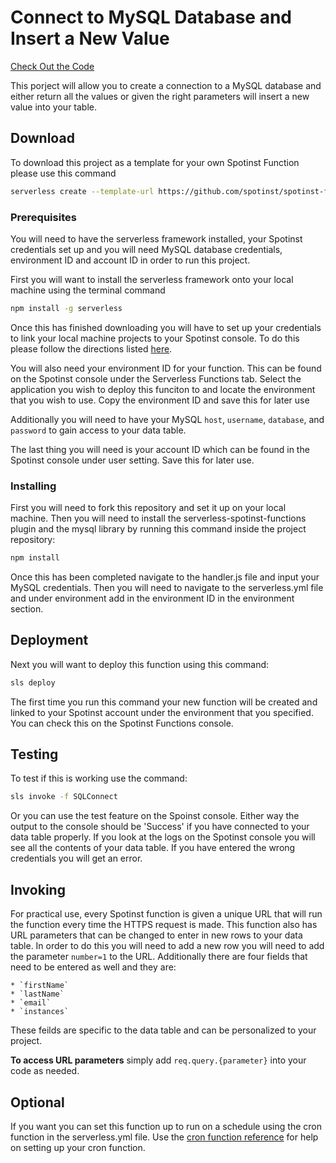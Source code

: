 # Connect to MySQL Database and Insert a New Value

[Check Out the Code](https://github.com/spotinst/spotinst-functions-examples/tree/master/node-mysql-connection)

This porject will allow you to create a connection to a MySQL database and either return all the values or given the right parameters will insert a new value into your table.

## Download

To download this project as a template for your own Spotinst Function please use this command

```bash
serverless create --template-url https://github.com/spotinst/spotinst-functions-examples/tree/master/node-mysql-connection
```

### Prerequisites

You will need to have the serverless framework installed, your Spotinst credentials set up and you will need MySQL database credentials, environment ID and account ID in order to run this project. 

First you will want to install the serverless framework onto your local machine using the terminal command

```bash
npm install -g serverless
```

Once this has finished downloading you will have to set up your credentials to link your local machine projects to your Spotinst console. To do this please follow the directions listed [here](https://serverless.com/framework/docs/providers/spotinst/guide/credentials/).

You will also need your environment ID for your function. This can be found on the Spotinst console under the Serverless Functions tab. Select the application you wish to deploy this funciton to and locate the environment that you wish to use. Copy the environment ID and save this for later use

Additionally you will need to have your MySQL `host`, `username`, `database`, and `password` to gain access to your data table.

The last thing you will need is your account ID which can be found in the Spotinst console under user setting. Save this for later use. 

### Installing

First you will need to fork this repository and set it up on your local machine. Then you will need to install the serverless-spotinst-functions plugin and the mysql library by running this command inside the project repository:

```bash
npm install
```

Once this has been completed navigate to the handler.js file and input your MySQL credentials. Then you will need to navigate to the serverless.yml file and under environment add in the environment ID in the environment section.

## Deployment

Next you will want to deploy this function using this command:

```bash
sls deploy
```

The first time you run this command your new function will be created and linked to your Spotinst account under the environment that you specified. You can check this on the Spotinst Functions console. 

## Testing

To test if this is working use the command:

```bash
sls invoke -f SQLConnect
```

Or you can use the test feature on the Spoinst console. Either way the output to the console should be 'Success' if you have connected to your data table properly. If you look at the logs on the Spotinst console you will see all the contents of your data table. If you have entered the wrong credentials you will get an error.

## Invoking 

For practical use, every Spotinst function is given a unique URL that will run the function every time the HTTPS request is made. This function also has URL parameters that can be changed to enter in new rows to your data table. In order to do this you will need to add a new row you will need to add the parameter `number=1` to the URL. Additionally there are four fields that need to be entered as well and they are:

	* `firstName`
	* `lastName`
	* `email`
	* `instances`

These feilds are specific to the data table and can be personalized to your project. 

**To access URL parameters** simply add `req.query.{parameter}` into your code as needed.

## Optional

If you want you can set this function up to run on a schedule using the cron function in the serverless.yml file. Use the [cron function reference](https://crontab.guru/) for help on setting up your cron function. 


